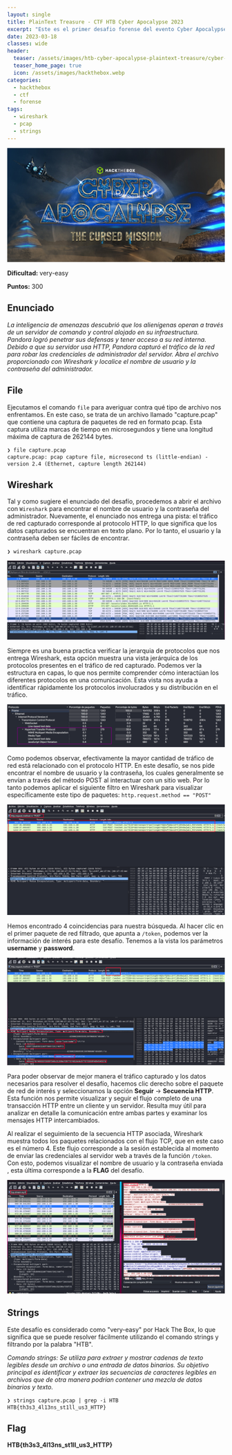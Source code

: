 ```yaml
---
layout: single
title: PlainText Treasure - CTF HTB Cyber Apocalypse 2023
excerpt: "Este es el primer desafio forense del evento Cyber Apocalypse 2023 de Hack The Box, considerado de dificultad very-easy, en el cual analizaremos una captura de tráfico utilizando Wireshark y el comando strings en busca de un usuario y contraseña (flag)."
date: 2023-03-18
classes: wide
header:
  teaser: /assets/images/htb-cyber-apocalypse-plaintext-treasure/cyber-apocalypse-ctf-2023.jpg
  teaser_home_page: true
  icon: /assets/images/hackthebox.webp
categories:
  - hackthebox
  - ctf
  - forense
tags:  
  - wireshark
  - pcap
  - strings
---
```


![](/assets/images/htb-cyber-apocalypse-plaintext-treasure/cyber-apocalypse-ctf-2023.jpg)

**Dificultad:** very-easy

**Puntos:**	300

## Enunciado

_La inteligencia de amenazas descubrió que los alienígenas operan a través de un servidor de comando y control alojado en su infraestructura. Pandora logró penetrar sus defensas y tener acceso a su red interna. Debido a que su servidor usa HTTP, Pandora capturó el tráfico de la red para robar las credenciales de administrador del servidor. Abra el archivo proporcionado con Wireshark y localice el nombre de usuario y la contraseña del administrador._

## File

Ejecutamos el comando `file` para averiguar contra qué tipo de archivo nos enfrentamos. En este caso, se trata de un archivo llamado "capture.pcap" que contiene una captura de paquetes de red en formato pcap. Esta captura utiliza marcas de tiempo en microsegundos y tiene una longitud máxima de captura de 262144 bytes.

```
❯ file capture.pcap
capture.pcap: pcap capture file, microsecond ts (little-endian) - version 2.4 (Ethernet, capture length 262144)
```

## Wireshark

Tal y como sugiere el enunciado del desafío, procedemos a abrir el archivo con `Wireshark` para encontrar el nombre de usuario y la contraseña del administrador. Nuevamente, el enunciado nos entrega una pista: el tráfico de red capturado corresponde al protocolo HTTP, lo que significa que los datos capturados se encuentran en texto plano. Por lo tanto, el usuario y la contraseña deben ser fáciles de encontrar.

```
❯ wireshark capture.pcap
```
![](/assets/images/htb-cyber-apocalypse-plaintext-treasure/wireshark1.png)

Siempre es una buena practica verificar la jerarquia de protocolos que nos entrega Wireshark, esta opción muestra una vista jerárquica de los protocolos presentes en el tráfico de red capturado. Podemos ver la estructura en capas, lo que nos permite comprender cómo interactúan los diferentes protocolos en una comunicación. Esta vista nos ayuda a identificar rápidamente los protocolos involucrados y su distribución en el tráfico.

![](/assets/images/htb-cyber-apocalypse-plaintext-treasure/wireshark2.png)

Como podemos observar, efectivamente la mayor cantidad de tráfico de red está relacionado con el protocolo HTTP. En este desafío, se nos pide encontrar el nombre de usuario y la contraseña, los cuales generalmente se envían a través del método POST al interactuar con un sitio web. Por lo tanto podemos aplicar el siguiente filtro en Wireshark para visualizar específicamente este tipo de paquetes: `http.request.method == "POST"`

![](/assets/images/htb-cyber-apocalypse-plaintext-treasure/wireshark3.png)

Hemos encontrado 4 coincidencias para nuestra búsqueda. Al hacer clic en el primer paquete de red filtrado, que apunta a `/token`, podemos ver la información de interés para este desafío. Tenemos a la vista los parámetros **username** y **password**.

![](/assets/images/htb-cyber-apocalypse-plaintext-treasure/wireshark4.png)

Para poder observar de mejor manera el tráfico capturado y los datos necesarios para resolver el desafío, hacemos clic derecho sobre el paquete de red de interés y seleccionamos la opción **Seguir** -> **Secuencia HTTP**. Esta función nos permite visualizar y seguir el flujo completo de una transacción HTTP entre un cliente y un servidor. Resulta muy útil para analizar en detalle la comunicación entre ambas partes y examinar los mensajes HTTP intercambiados.


Al realizar el seguimiento de la secuencia HTTP asociada, Wireshark muestra todos los paquetes relacionados con el flujo TCP, que en este caso es el número 4. Este flujo corresponde a la sesión establecida al momento de enviar las credenciales al servidor web a través de la función `/token`.
Con esto, podemos visualizar el nombre de usuario y la contraseña enviada , esta última corresponde a la **FLAG** del desafío.

![](/assets/images/htb-cyber-apocalypse-plaintext-treasure/wireshark5.png)

## Strings

Este desafío es considerado como "very-easy" por Hack The Box, lo que significa que se puede resolver fácilmente utilizando el comando strings y filtrando por la palabra "HTB".

_Comando strings: Se utiliza para extraer y mostrar cadenas de texto legibles desde un archivo o una entrada de datos binarios. Su objetivo principal es identificar y extraer las secuencias de caracteres legibles en archivos que de otra manera podrían contener una mezcla de datos binarios y texto._

```
❯ strings capture.pcap | grep -i HTB
HTB{th3s3_4l13ns_st1ll_us3_HTTP}
```

## Flag

**HTB{th3s3_4l13ns_st1ll_us3_HTTP}**
